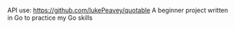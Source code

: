 API use: https://github.com/lukePeavey/quotable
A beginner project written in Go to practice my Go skills
